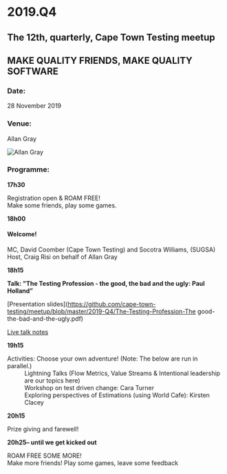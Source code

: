 # 2019.Q4

## The 12th, quarterly, Cape Town Testing meetup

## MAKE QUALITY FRIENDS, MAKE QUALITY SOFTWARE

### Date:
28 November 2019

### Venue:
Allan Gray

![Allan Gray](https://secure.meetupstatic.com/photos/event/7/f/8/d/600_483992653.jpeg)
            

### Programme:

**17h30**

Registration open & ROAM FREE!  
Make some friends, play some games.  


**18h00**

#### Welcome!
MC, David Coomber (Cape Town Testing) and Socotra Williams, (SUGSA)
Host, Craig Risi on behalf of Allan Gray

**18h15**

**Talk: "The Testing Profession - the good, the bad and the ugly: Paul Holland”**

[Presentation slides](https://github.com/cape-town-testing/meetup/blob/master/2019-Q4/The-Testing-Profession-The good-the-bad-and-the-ugly.pdf)

[Live talk notes](https://github.com/cape-town-testing/meetup/blob/master/2019-Q4/Presentations.md#TBC)

**19h15**

<dl>
<dt>Activities: Choose your own adventure! (Note: The below are run in parallel.)</dt>
<dd>Lightning Talks (Flow Metrics, Value Streams & Intentional leadership are our topics here)</dd>
<dd>Workshop on test driven change: Cara Turner</dd>
<dd>Exploring perspectives of Estimations (using World Cafe): Kirsten Clacey</dd>
</dl>

**20h15**

  Prize giving and farewell!

**20h25– until we get kicked out**

  ROAM FREE SOME MORE!  
  Make more friends! Play some games, leave some feedback
